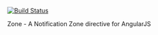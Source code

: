[![Build Status](https://travis-ci.org/dankelleher/zone.svg?branch=master)](https://travis-ci.org/dankelleher/zone)

Zone - A Notification Zone directive for AngularJS